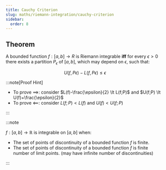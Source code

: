 ```yaml
---
title: Cauchy Criterion
slug: maths/riemann-integration/cauchy-criterion
sidebar:
  order: 8
---
```


## Theorem

A bounded function $f:[a, b] \rightarrow R$ is Riemann integrable **iff** for
every $\epsilon > 0$ there exists a partition $P_\epsilon$ of $[a,b]$, which may
depend on $\epsilon$, such that:

```math
U(f, Pϵ) − L(f, Pϵ) ≤ \epsilon
```

:::note[Proof Hint]

- To prove $\implies$: consider $L(f)-\frac{\epsilon}{2} \lt L(f;P)$ and
  $U(f;P) \lt U(f)+\frac{\epsilon}{2}$
- To prove $\impliedby$: consider $L(f;P)<L(f)$ and $U(f)<U(f;P)$

:::

:::note

$f:[a,b]\rightarrow\mathbb{R}$ is integrable on $[a,b]$ when:

- The set of points of discontinuity of a bounded function $f$ is finite.
- The set of points of discontinuity of a bounded function $f$ is finite number
  of limit points. (may have infinite number of discontinuities)

:::
